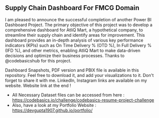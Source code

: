 
## Supply Chain Dashboard For FMCG Domain

I am pleased to announce the successful completion of another Power BI Dashboard Project. The primary objective of this project was to develop a comprehensive dashboard for AtliQ Mart, a hypothetical company, to streamline their supply chain and identify areas for improvement. This dashboard provides an in-depth analysis of various key performance indicators (KPIs) such as On Time Delivery % (OTD %), In Full Delivery % (IFD %), and other metrics, enabling AtliQ Mart to make data-driven decisions and optimize their business processes. Thanks to @codebasicshub for this project.


Dashboard Snapshots, PDF version and PBIX file is available in this repository. Feel free to download it, and add your visualizations to it. Don't forget to share it with me.
LinkedIn, Instagram links are available on my website. Website link at the end !


- All Necessary Dataset files can be accessed from here : https://codebasics.io/challenge/codebasics-resume-project-challenge
- Also, have a look at my Portfolio Website : https://devgupta1907.github.io/portfolio/
